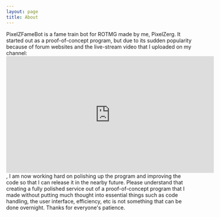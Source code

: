 ```yaml
---
layout: page
title: About
---
```


PixelZFameBot is a  fame train bot for ROTMG made by me, PixelZerg. It started out as a proof-of-concept program, but due to its sudden popularity because of forum websites and the live-stream video that I uploaded on my channel: <iframe width="560" height="315" src="https://www.youtube.com/embed/ppj3XtiOBmU" frameborder="0" allowfullscreen></iframe>, I am now working hard on polishing up the program and improving the code so that I can release it in the nearby future. Please understand that creating a fully polished service out of a proof-of-concept program that I made without putting much thought into essential things such as code handling, the user interface, efficiency, etc is not something that can be done overnight. Thanks for everyone's patience.

